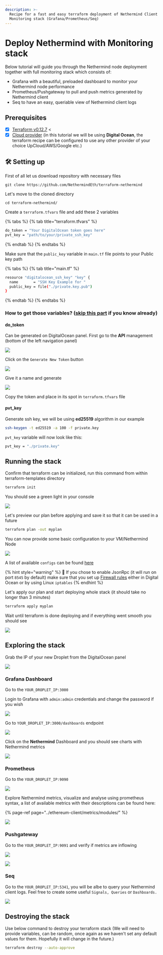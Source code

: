 ```yaml
---
description: >-
  Recipe for a fast and easy terraform deployment of Nethermind Client and
  Monitoring stack (Grafana/Prometheus/Seq)
---
```


# Deploy Nethermind with Monitoring stack

Below tutorial will guide you through the Nethermind node deployment together with full monitoring stack which consists of:

* Grafana with a beautiful, preloaded dashboard to monitor your Nethermind node performance
* Prometheus/Pushgateway to pull and push metrics generated by Nethermind client
* Seq to have an easy, queriable view of Nethermind client logs 

## Prerequisites

* [x] [Terraform v0.12.7](https://www.terraform.io/downloads.html) &lt; 
* [x] [Cloud provider](cloud-providers/) \(in this tutorial we will be using **Digital Ocean**, the terraform recipe can be configured to use any other provider of your choice UpCloud/AWS/Google etc.\)

## 🛠 Setting up

First of all let us download repository with necessary files

```text
git clone https://github.com/NethermindEth/terraform-nethermind
```

Let's move to the cloned directory

```text
cd terraform-nethermind/
```

Create a `terraform.tfvars` file and add these 2 variables

{% tabs %}
{% tab title="terraform.tfvars" %}
```bash
do_token = "Your DigitalOcean token goes here"
pvt_key = "path/to/your/private_ssh_key"
```
{% endtab %}
{% endtabs %}

Make sure that the `public_key` variable in `main.tf` file points to your Public key path

{% tabs %}
{% tab title="main.tf" %}
```bash
resource "digitalocean_ssh_key" "key" {
  name       = "SSH Key Example for "
  public_key = file("./private.key.pub")
}
```
{% endtab %}
{% endtabs %}

### How to get those variables? \([skip this part](deploy-nethermind-with-monitoring-stack.md#run-the-stack) if you know already\)

#### do\_token

Can be generated on DigitalOcean panel. First go to the **API** management \(bottom of the left navigation panel\)

![](../.gitbook/assets/image%20%2843%29.png)

Click on the `Generate New Token` button

![](../.gitbook/assets/image%20%2847%29.png)

Give it a name and generate

![](../.gitbook/assets/image%20%2842%29.png)

Copy the token and place in its spot in `terraform.tfvars` file

#### pvt\_key

Generate ssh key, we will be using **ed25519** algorithm in our example

```bash
ssh-keygen -t ed25519 -a 100 -f private.key
```

`pvt_key` variable will now look like this:

```bash
pvt_key = "./private.key"
```

## Running the stack

Confirm that terraform can be initialized, run this command from within terraform-templates directory

```bash
terraform init
```

You should see a green light in your console

![](../.gitbook/assets/image%20%2850%29.png)

Let's preview our plan before applying and save it so that it can be used in a future

```bash
terraform plan -out myplan
```

You can now provide some basic configuration to your VM/Nethermind Node

![](../.gitbook/assets/image%20%2855%29.png)

A list of available `configs` can be found [here](../ethereum-client/networks.md)

{% hint style="warning" %}
🧯 If you chose to enable JsonRpc \(it will run on port `8545` by default\) make sure that you set up [Firewall rules](../first-steps-with-nethermind/firewall-configuration.md) either in Digital Ocean or by using Linux `iptables`
{% endhint %}

Let's apply our plan and start deploying whole stack \(it should take no longer than 3 minutes\)

```bash
terraform apply myplan
```

Wait until terraform is done deploying and if everything went smooth you should see

![](../.gitbook/assets/image%20%2854%29.png)

## Exploring the stack

Grab the IP of your new Droplet from the DigitalOcean panel

![](../.gitbook/assets/image%20%2852%29.png)

### Grafana Dashboard

Go to the `YOUR_DROPLET_IP:3000`

Login to Grafana with `admin:admin` credentials and change the password if you wish

![](../.gitbook/assets/image%20%2841%29.png)

Go to `YOUR_DROPLET_IP:3000/dashboards` endpoint

![](../.gitbook/assets/image%20%2840%29.png)

Click on the **Nethermind** Dashboard and you should see charts with Nethermind metrics

![](../.gitbook/assets/image%20%2848%29.png)

### Prometheus

Go to the `YOUR_DROPLET_IP:9090`

![](../.gitbook/assets/image%20%2849%29.png)

Explore Nethermind metrics, visualize and analyse using prometheus syntax, a list of available metrics with their descriptions can be found here:

{% page-ref page="../ethereum-client/metrics/modules/" %}

![](../.gitbook/assets/image%20%2851%29.png)

### Pushgateway

Go to the `YOUR_DROPLET_IP:9091` and verify if metrics are inflowing

![](../.gitbook/assets/image%20%2846%29.png)

![](../.gitbook/assets/image%20%2845%29.png)

### Seq

Go to the `YOUR_DROPLET_IP:5341`, you will be albe to query your Nethermind client logs. Feel free to create some useful `Signals, Queries` or `Dashboards.`

![](../.gitbook/assets/image%20%2838%29.png)

## Destroying the stack

Use below command to destroy your terraform stack \(We will need to provide variables, can be random, once again as we haven't set any default values for them. Hopefully it will change in the future.\)

```bash
terraform destroy --auto-approve
```

